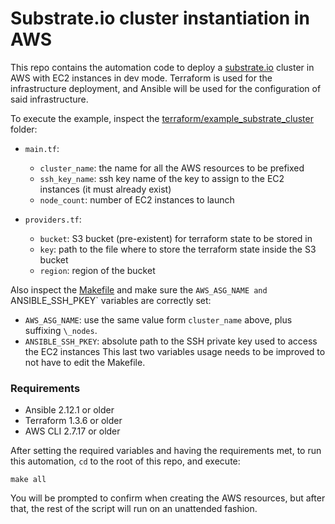 # Substrate.io cluster instantiation in AWS

This repo contains the automation code to deploy a [substrate.io](https://substrate.io/) cluster in AWS with EC2 instances in dev mode. Terraform is used for the infrastructure deployment, and Ansible will be used for the configuration of said infrastructure.

To execute the example, inspect the [terraform/example_substrate_cluster](./terraform/example_substrate_cluster) folder:
* `main.tf`:
  * `cluster_name`: the name for all the AWS resources to be prefixed
  * `ssh_key_name`: ssh key name of the key to assign to the EC2 instances (it must already exist)
  * `node_count`: number of EC2 instances to launch

* `providers.tf`:
  * `bucket`: S3 bucket (pre-existent) for terraform state to be stored in
  * `key`: path to the file where to store the terraform state inside the S3 bucket
  * `region`: region of the bucket

Also inspect the [Makefile](./Makefile) and make sure the `AWS_ASG_NAME and `ANSIBLE_SSH_PKEY` variables are correctly set:
* `AWS_ASG_NAME`: use the same value form `cluster_name` above, plus suffixing `\_nodes`.
* `ANSIBLE_SSH_PKEY`: absolute path to the SSH private key used to access the EC2 instances
This last two variables usage needs to be improved to not have to edit the Makefile.

### Requirements
* Ansible 2.12.1 or older
* Terraform 1.3.6 or older
* AWS CLI 2.7.17 or older

After setting the required variables and having the requirements met, to run this automation, `cd` to the root of this repo, and execute:
```shell
make all
```
You will be prompted to confirm when creating the AWS resources, but after that, the rest of the script will run on an unattended fashion.
